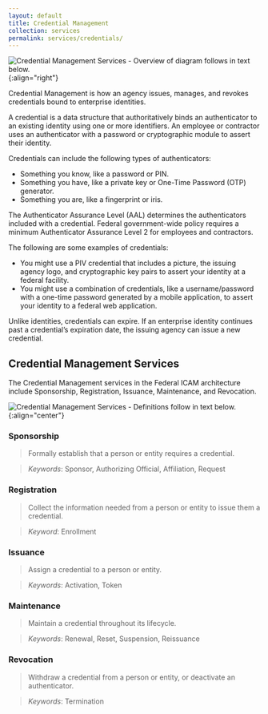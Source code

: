 ```yaml
---
layout: default
title: Credential Management
collection: services
permalink: services/credentials/
---
```

![Credential Management Services - Overview of diagram follows in text below.]({{site.baseurl}}/img/services/CredentialManagementServices.png){:align="right"}

Credential Management is how an agency issues, manages, and revokes credentials bound to enterprise identities.

A credential is a data structure that authoritatively binds an authenticator to an existing identity using one or more identifiers. An employee or contractor uses an authenticator with a password or cryptographic module to assert their identity.

Credentials can include the following types of authenticators:

- Something you know, like a password or PIN.
- Something you have, like a private key or One-Time Password (OTP) generator.
- Something you are, like a fingerprint or iris. 

The Authenticator Assurance Level (AAL) determines the authenticators included with a credential. Federal government-wide policy requires a minimum Authenticator Assurance 
Level 2 for employees and contractors.

The following are some examples of credentials:

- You might use a PIV credential that includes a picture, the issuing agency logo, and cryptographic key pairs to assert your identity at a federal facility.
- You might use a combination of credentials, like a username/password with a one-time password generated by a mobile application, to assert your identity to a federal web 
application.

Unlike identities, credentials can expire. If an enterprise identity continues past a credential’s expiration date, the issuing agency can issue a new credential.

## Credential Management Services

The Credential Management services in the Federal ICAM architecture include Sponsorship, Registration, Issuance, Maintenance, and Revocation.

![Credential Management Services - Definitions follow in text below.]({{site.baseurl}}/img/services/CredentialManagementServiceDefinitions.png){:align="center"}

### Sponsorship

> Formally establish that a person or entity requires a credential.

> *Keywords*: Sponsor, Authorizing Official, Affiliation, Request

### Registration

> Collect the information needed from a person or entity to issue them a credential.

> *Keyword*: Enrollment

### Issuance

> Assign a credential to a person or entity.

> *Keywords*: Activation, Token

### Maintenance

> Maintain a credential throughout its lifecycle. 

> *Keywords*: Renewal, Reset, Suspension, Reissuance

### Revocation

> Withdraw a credential from a person or entity, or deactivate an authenticator.

> *Keywords*: Termination
